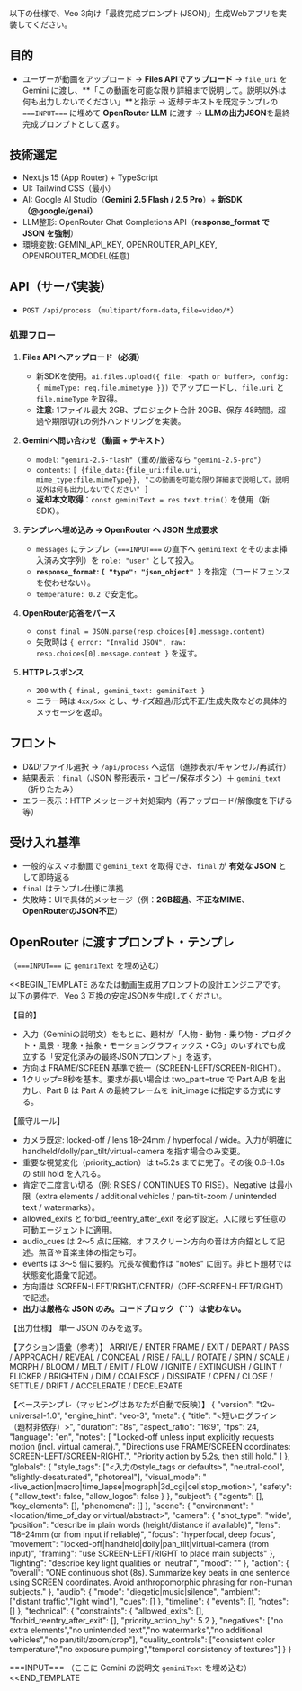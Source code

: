 以下の仕様で、Veo 3向け「最終完成プロンプト(JSON)」生成Webアプリを実装してください。

## 目的
- ユーザーが動画をアップロード → **Files APIでアップロード** → `file_uri` を Gemini に渡し、**「この動画を可能な限り詳細まで説明して。説明以外は何も出力しないでください」**と指示 → 返却テキストを既定テンプレの `===INPUT===` に埋めて **OpenRouter LLM** に渡す → **LLMの出力JSON**を最終完成プロンプトとして返す。

## 技術選定
- Next.js 15 (App Router) + TypeScript
- UI: Tailwind CSS（最小）
- AI: Google AI Studio（**Gemini 2.5 Flash / 2.5 Pro**）+ **新SDK（@google/genai）**
- LLM整形: OpenRouter Chat Completions API（**response_format で JSON を強制**）
- 環境変数: GEMINI_API_KEY, OPENROUTER_API_KEY, OPENROUTER_MODEL(任意)

## API（サーバ実装）
- `POST /api/process` （`multipart/form-data`, `file=video/*`）

### 処理フロー
1) **Files API へアップロード（必須）**  
   - 新SDKを使用。`ai.files.upload({ file: <path or buffer>, config: { mimeType: req.file.mimetype }})` でアップロードし、`file.uri` と `file.mimeType` を取得。  
   - **注意**: 1ファイル最大 2GB、プロジェクト合計 20GB、保存 48時間。超過や期限切れの例外ハンドリングを実装。

2) **Geminiへ問い合わせ（動画 + テキスト）**  
   - `model`: `"gemini-2.5-flash"`（重め/厳密なら `"gemini-2.5-pro"`）  
   - `contents`: `[ {file_data:{file_uri:file.uri, mime_type:file.mimeType}}, "この動画を可能な限り詳細まで説明して。説明以外は何も出力しないでください" ]`  
   - **返却本文取得**：`const geminiText = res.text.trim()` を使用（新SDK）。

3) **テンプレへ埋め込み → OpenRouter へ JSON 生成要求**  
   - `messages` にテンプレ（`===INPUT===` の直下へ `geminiText` をそのまま挿入済み文字列）を `role: "user"` として投入。  
   - **`response_format`: `{ "type": "json_object" }`** を指定（コードフェンスを使わせない）。  
   - `temperature: 0.2` で安定化。

4) **OpenRouter応答をパース**  
   - `const final = JSON.parse(resp.choices[0].message.content)`  
   - 失敗時は `{ error: "Invalid JSON", raw: resp.choices[0].message.content }` を返す。

5) **HTTPレスポンス**  
   - `200` with `{ final, gemini_text: geminiText }`  
   - エラー時は `4xx/5xx` とし、サイズ超過/形式不正/生成失敗などの具体的メッセージを返却。

## フロント
- D&D/ファイル選択 → `/api/process` へ送信（進捗表示/キャンセル/再試行）
- 結果表示：`final`（JSON 整形表示・コピー/保存ボタン）＋ `gemini_text`（折りたたみ）
- エラー表示：HTTP メッセージ＋対処案内（再アップロード/解像度を下げる等）

## 受け入れ基準
- 一般的なスマホ動画で `gemini_text` を取得でき、`final` が **有効な JSON** として即時返る  
- `final` はテンプレ仕様に準拠  
- 失敗時：UIで具体的メッセージ（例：**2GB超過**、**不正なMIME**、**OpenRouterのJSON不正**）

## OpenRouter に渡すプロンプト・テンプレ
（`===INPUT===` に `geminiText` を埋め込む）

<<BEGIN_TEMPLATE
あなたは動画生成用プロンプトの設計エンジニアです。以下の要件で、Veo 3 互換の安定JSONを生成してください。

【目的】
- 入力（Geminiの説明文）をもとに、題材が「人物・動物・乗り物・プロダクト・風景・現象・抽象・モーショングラフィックス・CG」のいずれでも成立する「安定化済みの最終JSONプロンプト」を返す。
- 方向は FRAME/SCREEN 基準で統一（SCREEN-LEFT/SCREEN-RIGHT）。
- 1クリップ=8秒を基本。要求が長い場合は two_part=true で Part A/B を出力し、Part B は Part A の最終フレームを init_image に指定する方式にする。

【厳守ルール】
- カメラ既定: locked-off / lens 18–24mm / hyperfocal / wide。入力が明確に handheld/dolly/pan_tilt/virtual-camera を指す場合のみ変更。
- 重要な視覚変化（priority_action）は t≈5.2s までに完了。その後 0.6–1.0s の still hold を入れる。
- 肯定で二度言い切る（例: RISES / CONTINUES TO RISE）。Negative は最小限（extra elements / additional vehicles / pan-tilt-zoom / unintended text / watermarks）。
- allowed_exits と forbid_reentry_after_exit を必ず設定。人に限らず任意の可動エージェントに適用。
- audio_cues は 2〜5 点に圧縮。オフスクリーン方向の音は方向錨として記述。無音や音楽主体の指定も可。
- events は 3〜5 個に要約。冗長な微動作は "notes" に回す。非ヒト題材では状態変化語彙で記述。
- 方向語は SCREEN-LEFT/RIGHT/CENTER/（OFF-SCREEN-LEFT/RIGHT）で記述。
- **出力は厳格な JSON のみ。コードブロック（```）は使わない。**

【出力仕様】
単一 JSON のみを返す。

【アクション語彙（参考）】
ARRIVE / ENTER FRAME / EXIT / DEPART / PASS / APPROACH / REVEAL / CONCEAL /
RISE / FALL / ROTATE / SPIN / SCALE / MORPH / BLOOM / MELT / EMIT / FLOW /
IGNITE / EXTINGUISH / GLINT / FLICKER / BRIGHTEN / DIM / COALESCE / DISSIPATE /
OPEN / CLOSE / SETTLE / DRIFT / ACCELERATE / DECELERATE

【ベーステンプレ（マッピングはあなたが自動で反映）】
{
  "version": "t2v-universal-1.0",
  "engine_hint": "veo-3",
  "meta": {
    "title": "<短いログライン（題材非依存）>",
    "duration": "8s",
    "aspect_ratio": "16:9",
    "fps": 24,
    "language": "en",
    "notes": [
      "Locked-off unless input explicitly requests motion (incl. virtual camera).",
      "Directions use FRAME/SCREEN coordinates: SCREEN-LEFT/SCREEN-RIGHT.",
      "Priority action by 5.2s, then still hold."
    ]
  },
  "globals": {
    "style_tags": ["<入力のstyle_tags or defaults>", "neutral-cool", "slightly-desaturated", "photoreal"],
    "visual_mode": "<live_action|macro|time_lapse|mograph|3d_cgi|cel|stop_motion>",
    "safety": { "allow_text": false, "allow_logos": false }
  },
  "subject": {
    "agents": [],
    "key_elements": [],
    "phenomena": []
  },
  "scene": {
    "environment": "<location/time_of_day or virtual/abstract>",
    "camera": {
      "shot_type": "wide",
      "position": "describe in plain words (height/distance if available)",
      "lens": "18–24mm (or from input if reliable)",
      "focus": "hyperfocal, deep focus",
      "movement": "locked-off|handheld|dolly|pan_tilt|virtual-camera (from input)",
      "framing": "use SCREEN-LEFT/RIGHT to place main subjects"
    },
    "lighting": "describe key light qualities or 'neutral'",
    "mood": "<derived or neutral>"
  },
  "action": {
    "overall": "ONE continuous shot (8s). Summarize key beats in one sentence using SCREEN coordinates. Avoid anthropomorphic phrasing for non-human subjects."
  },
  "audio": {
    "mode": "diegetic|music|silence",
    "ambient": ["distant traffic","light wind"],
    "cues": []
  },
  "timeline": {
    "events": [],
    "notes": []
  },
  "technical": {
    "constraints": {
      "allowed_exits": [],
      "forbid_reentry_after_exit": [],
      "priority_action_by": 5.2
    },
    "negatives": ["no extra elements","no unintended text","no watermarks","no additional vehicles","no pan/tilt/zoom/crop"],
    "quality_controls": ["consistent color temperature","no exposure pumping","temporal consistency of textures"]
  }
}

===INPUT===
（ここに Gemini の説明文 `geminiText` を埋め込む）
<<END_TEMPLATE


